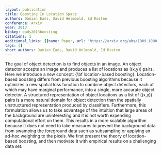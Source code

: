 ```yaml
---
layout: publication
title: Boosting In Location Space
authors: Damian Eads, David Helmbold, Ed Rosten
conference: Arxiv
year: 2013
bibkey: eads2013boosting
citations: 1
additional_links: [{name: Paper, url: 'https://arxiv.org/abs/1309.1080'}]
tags: []
short_authors: Damian Eads, David Helmbold, Ed Rosten
---
```

The goal of object detection is to find objects in an image. An object
detector accepts an image and produces a list of locations as \((x,y)\) pairs.
Here we introduce a new concept: \{\bf location-based boosting\}. Location-based
boosting differs from previous boosting algorithms because it optimizes a new
spatial loss function to combine object detectors, each of which may have
marginal performance, into a single, more accurate object detector. A
structured representation of object locations as a list of \((x,y)\) pairs is a
more natural domain for object detection than the spatially unstructured
representation produced by classifiers. Furthermore, this formulation allows us
to take advantage of the intuition that large areas of the background are
uninteresting and it is not worth expending computational effort on them. This
results in a more scalable algorithm because it does not need to take measures
to prevent the background data from swamping the foreground data such as
subsampling or applying an ad-hoc weighting to the pixels. We first present the
theory of location-based boosting, and then motivate it with empirical results
on a challenging data set.